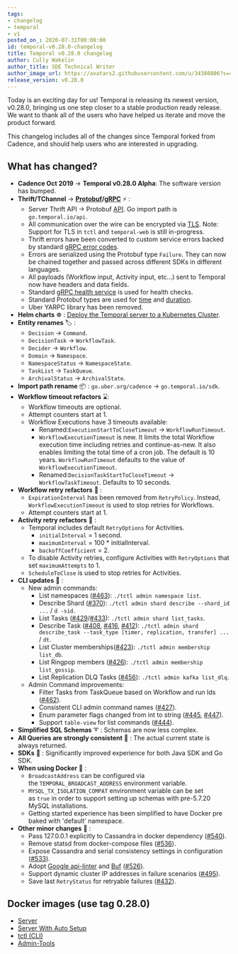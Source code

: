 ```yaml
---
tags:
- changelog
- temporal
- v1
posted_on_: 2020-07-31T00:00:00
id: temporal-v0.28.0-changelog
title: Temporal v0.28.0 changelog
author: Cully Wakelin
author_title: SDE Technical Writer
author_image_url: https://avatars2.githubusercontent.com/u/34380806?s=400&u=5cd38b5e4416a5d10cdf9ebd386eec1d02f0b067&v=4
release_version: v0.28.0
---
```


<!--truncate-->

Today is an exciting day for us! Temporal is releasing its newest version, v0.28.0, bringing us one step closer to a stable production ready release. We want to thank all of the users who have helped us iterate and move the product forward.

This changelog includes all of the changes since Temporal forked from Cadence, and should help users who are interested in upgrading.

## What has changed?

- **Cadence Oct 2019** → **Temporal v0.28.0 Alpha**: The software version has bumped.
- **Thrift/TChannel** → **[Protobuf](https://developers.google.com/protocol-buffers)/[gRPC](https://grpc.io/)** ⚡ :
    - Server Thrift API → Protobuf [API](https://github.com/temporalio/api). Go import path is `go.temporal.io/api`.
    - All communication over the wire can be encrypted via [TLS](https://docs.temporal.io/docs/configuring-temporal-server#tls). Note: Support for TLS in `tctl` and `temporal-web` is still in-progress.
    - Thrift errors have been converted to custom service errors backed by standard [gRPC error codes](https://pkg.go.dev/google.golang.org/grpc/codes).
    - Errors are serialized using the Protobuf type `Failure`. They can now be chained together and passed across different SDKs in different languages.
    - All payloads (Workflow input, Activity input, etc...) sent to Temporal now have headers and data fields.
    - Standard [gRPC health service](https://github.com/grpc/grpc/blob/master/doc/health-checking.md) is used for health checks.
    - Standard Protobuf types are used for [time](https://developers.google.com/protocol-buffers/docs/reference/google.protobuf#timestamp) and [duration](https://developers.google.com/protocol-buffers/docs/reference/google.protobuf#google.protobuf.Duration).
    - Uber YARPC library has been removed.
- **Helm charts** ☸️  : [Deploy the Temporal server to a Kubernetes Cluster](https://github.com/temporalio/helm-charts).
- **Entity renames** 🏷️ :
    - `Decision` → `Command`.
    - `DecisionTask` → `WorkflowTask`.
    - `Decider` → `Workflow`.
    - `Domain` → `Namespace`.
    - `NamespaceStatus` → `NamespaceState`.
    - `TaskList` → `TaskQueue`.
    - `ArchivalStatus` → `ArchivalState`.
- **Import path rename** 📦 : `go.uber.org/cadence` → `go.temporal.io/sdk`.
- **Workflow timeout refactors** ⌛:
    - Workflow timeouts are optional.
    - Attempt counters start at 1.
    - Workflow Executions have 3 timeouts available:
        - Renamed:`ExecutionStartToCloseTimeout` → `WorkflowRunTimeout`.
        - `WorkflowExecutionTimeout` is new. It limits the total Workflow execution time including retries and continue-as-new. It also enables limiting the total time of a cron job. The default is 10 years. `WorkflowRunTimeout` defaults to the value of `WorkflowExecutionTimeout`.
        - Renamed:`DecisionTaskStartToCloseTimeout` → `WorkflowTaskTimeout`. Defaults to 10 seconds.
- **Workflow retry refactors** 🔁 :
    - `ExpirationInterval` has been removed from `RetryPolicy`. Instead, `WorkflowExecutionTimeout` is used to stop retries for Workflows.
    - Attempt counters start at 1.
- **Activity retry refactors** 🔁 :
    - Temporal includes default `RetryOptions` for Activities.
        - `initialInterval` = 1 second.
        - `maximumInterval` = 100 * initialInterval.
        - `backoffCoefficient` = 2.
    - To disable Activity retries, configure Activities with `RetryOptions` that set `maximumAttempts` to 1.
    - `ScheduleToClose` is used to stop retries for Activities.
- **CLI updates** 🧰 :
    - New admin commands:
        - List namespaces ([#463](https://github.com/temporalio/temporal/pull/463)): `./tctl admin namespace list`.
        - Describe Shard ([#370](https://github.com/temporalio/temporal/pull/370)): `./tctl admin shard describe --shard_id ...` / `d -sid`.
        - List Tasks ([#429](https://github.com/temporalio/temporal/pull/429)/[#433](https://github.com/temporalio/temporal/pull/433)): `./tctl admin shard list_tasks`.
        - Describe Task ([#408](https://github.com/temporalio/temporal/pull/408), [#416](https://github.com/temporalio/temporal/pull/416), [#412](https://github.com/temporalio/temporal/pull/412)): `./tctl admin shard describe_task --task_type [timer, replication, transfer] ...` / `dt`.
        - List Cluster memberships([#423](https://github.com/temporalio/temporal/pull/423/files)): `./tctl admin membership list_db`.
        - List Ringpop members ([#426](https://github.com/temporalio/temporal/pull/426)): `./tctl admin membership list_gossip`.
        - List Replication DLQ Tasks ([#456](https://github.com/temporalio/temporal/pull/456)): `./tctl admin kafka list_dlq`.
    - Admin Command improvements:
        - Filter Tasks from TaskQueue based on Workflow and run Ids  ([#462](https://github.com/temporalio/temporal/pull/462)).
        - Consistent CLI admin command names ([#427](https://github.com/temporalio/temporal/pull/427)).
        - Enum parameter flags changed from int to string ([#445](https://github.com/temporalio/temporal/pull/445), [#447](https://github.com/temporalio/temporal/pull/447)).
        - Support `table-view` for list commands ([#444](https://github.com/temporalio/temporal/pull/444)).
- **Simplified SQL Schemas** ➰ : Schemas are now less complex.
- **All Queries are strongly consistent** 🔎 : The actual current state is always returned.
- **SDKs** 🔌 : Significantly improved experience for both Java SDK and Go SDK.
- **When using Docker** 🐳 :
    - `BroadcastAddress` can be configured via the `TEMPORAL_BROADCAST_ADDRESS` environment variable.
    - `MYSQL_TX_ISOLATION_COMPAT` environment variable can be set as `true` in order to support setting up schemas with pre-5.7.20 MySQL installations.
    - Getting started experience has been simplified to have Docker pre baked with 'default' namespace.
- **Other minor changes** 🔹 :
    - Pass 127.0.0.1 explicitly to Cassandra in docker dependency ([#540](https://github.com/temporalio/temporal/pull/540)).
    - Remove statsd from docker-compose files ([#536](https://github.com/temporalio/temporal/pull/536)).
    - Expose Cassandra and serial consistency settings in configuration ([#533](https://github.com/temporalio/temporal/pull/533)).
    - Adopt [Google api-linter](https://linter.aip.dev/) and [Buf](https://buf.build/) ([#526](https://github.com/temporalio/temporal/pull/526)).
    - Support dynamic cluster IP addresses in failure scenarios ([#495](https://github.com/temporalio/temporal/pull/495)).
    - Save last `RetryStatus` for retryable failures ([#432](https://github.com/temporalio/temporal/pull/432)).

## **Docker images (use tag 0.28.0)**

- [Server](https://hub.docker.com/repository/docker/temporalio/server)
- [Server With Auto Setup](https://hub.docker.com/repository/docker/temporalio/auto-setup)
- [tctl (CLI)](https://hub.docker.com/repository/docker/temporalio/tctl)
- [Admin-Tools](https://hub.docker.com/repository/docker/temporalio/admin-tools)
